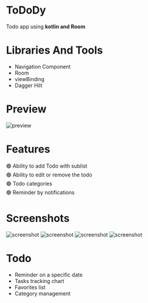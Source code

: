 # ToDoDy
Todo app using **kotlin and Room**

# Libraries And Tools

- Navigation Component
- Room
- viewBinding
- Dagger Hilt

# Preview

![preview](screenshots/preview.gif?raw=true "")

# Features

🟢 Ability to add Todo with sublist \
🟢 Ability to edit or remove the todo \
🟢 Todo categories \
🟢 Reminder by notifications

# Screenshots

![screenshot](screenshots/screenshot_1.png?raw=true)
![screenshot](screenshots/screenshot_2.png?raw=true)
![screenshot](screenshots/screenshot_3.png?raw=true)
![screenshot](screenshots/screenshot_4.png?raw=true)

# Todo

- Reminder on a specific date
- Tasks tracking chart
- Favorites list
- Category management
